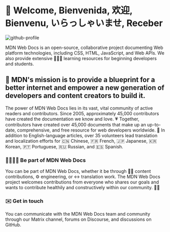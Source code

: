 # 👋 Welcome, Bienvenida, 欢迎, Bienvenu, いらっしゃいませ, Receber

![github-profile](https://user-images.githubusercontent.com/10350960/166113119-629295f6-c282-42c9-9379-af2de5ad4338.png)

MDN Web Docs is an open-source, collaborative project documenting Web platform technologies, including CSS, HTML, JavaScript, and Web APIs. We also provide extensive 👨🏿‍🎓 learning resources for beginning developers and students.

## 🙌 MDN's mission is to provide a blueprint for a better internet and empower a new generation of developers and content creators to build it.

The power of MDN Web Docs lies in its vast, vital community of active readers and contributors. Since 2005, approximately 45,000 contributors have created the documentation we know and love. 💗 Together, contributors have created over 45,000 documents that make up an up-to-date, comprehensive, and free resource for web developers worldwide. 🤯 In addition to English-language articles, over 35 volunteers lead translation and localization efforts for 🇨🇳 Chinese, 🇫🇷 French, 🇯🇵 Japanese, 🇰🇷 Korean, 🇵🇹 Portuguese, 🇷🇺 Russian, and 🇪🇸 Spanish.

### 🧑🏼‍🤝‍🧑  Be part of MDN Web Docs
You can be part of MDN Web Docs, whether it be through ✍🏽 content contributions, ⚙️ engineering, or ↔️ translation work. The MDN Web Docs project welcomes contributions from everyone who shares our goals and wants to contribute healthily and constructively within our community. 🧘‍♂️

### ✉️ Get in touch
You can communicate with the MDN Web Docs team and community through our Matrix channel, forums on Discourse, and discussions on GitHub.
